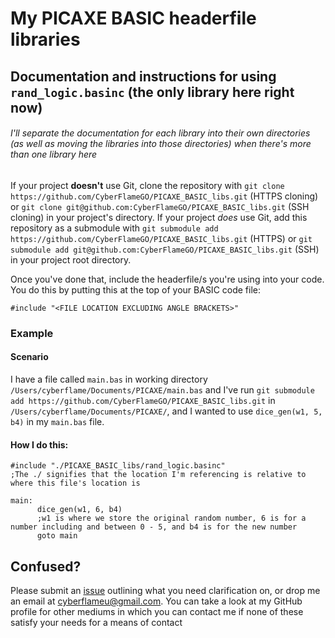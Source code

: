 # My PICAXE BASIC headerfile libraries

## Documentation and instructions for using `rand_logic.basinc` (the only library here right now)
###### I'll separate the documentation for each library into their own directories (as well as moving the libraries into those directories) when there's more than one library here
If your project __doesn't__ use Git, clone the repository with `git clone https://github.com/CyberFlameGO/PICAXE_BASIC_libs.git` (HTTPS cloning) or `git clone git@github.com:CyberFlameGO/PICAXE_BASIC_libs.git` (SSH cloning) in your project's directory.
If your project *does* use Git, add this repository as a submodule with `git submodule add https://github.com/CyberFlameGO/PICAXE_BASIC_libs.git` (HTTPS) or `git submodule add git@github.com:CyberFlameGO/PICAXE_BASIC_libs.git` (SSH) in your project root directory.

Once you've done that, include the headerfile/s you're using into your code. You do this by putting this at the top of your BASIC code file:
```basic
#include "<FILE LOCATION EXCLUDING ANGLE BRACKETS>"
```

### Example
#### Scenario
I have a file called `main.bas` in working directory `/Users/cyberflame/Documents/PICAXE/main.bas` and I've run `git submodule add https://github.com/CyberFlameGO/PICAXE_BASIC_libs.git` in `/Users/cyberflame/Documents/PICAXE/`, and I wanted to use `dice_gen(w1, 5, b4)` in my `main.bas` file.

#### How I do this:
```basic
#include "./PICAXE_BASIC_libs/rand_logic.basinc"
;The ./ signifies that the location I'm referencing is relative to where this file's location is

main:
      dice_gen(w1, 6, b4)
      ;w1 is where we store the original random number, 6 is for a number including and between 0 - 5, and b4 is for the new number
      goto main
```
## Confused?
Please submit an [issue](https://github.com/CyberFlameGO/PICAXE_BASIC_libs/issues/new?assignees=CyberFlameGO&labels=question&template=question.yml) outlining what you need clarification on, or drop me an email at [cyberflameu@gmail.com](mailto:cyberflameu@gmail.com). You can take a look at my GitHub profile for other mediums in which you can contact me if none of these satisfy your needs for a means of contact
